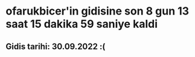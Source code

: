 # ofarukbicer'in gidisine son 8 gun 13 saat 15 dakika 59 saniye kaldi

## Gidis tarihi: 30.09.2022 :(